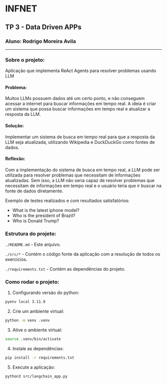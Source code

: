 # INFNET 
## TP 3 - Data Driven APPs
### Aluno: Rodrigo Moreira Avila

---
### Sobre o projeto:
Aplicação que implementa ReAct Agents para resolver problemas usando LLM

#### Problema:
Muitos LLMs possuem dados até um certo ponto, e não conseguem acessar a internet para buscar informações em tempo real. A ideia é criar um sistema que possa buscar informações em tempo real e atualizar a resposta da LLM.

#### Solução:
Implementar um sistema de busca em tempo real para que a resposta da LLM seja atualizada, utilizando Wikipedia e DuckDuckGo como fontes de dados.

#### Reflexão:
Com a implementação do sistema de busca em tempo real, a LLM pode ser utilizada para resolver problemas que necessitam de informações atualizadas. Sem isso, a LLM não seria capaz de resolver problemas que necessitam de informações em tempo real e o usuário teria que ir buscar na fonte de dados diretamente.

Exemplo de testes realizados e com resultados satisfatórios:
- What is the latest iphone model?
- Who is the president of Brazil?
- Who is Donald Trump?

### Estrutura do projeto:
```./README.md``` - Este arquivo.

```./src/*``` - Contém o código fonte da aplicação com a resolução de todos os exercícios.

```./requirements.txt``` - Contém as dependências do projeto.


### Como rodar o projeto:
1. Configurando versão do python:
```bash
pyenv local 3.11.9
```

2. Crie um ambiente virtual:
```bash
python -m venv .venv
```

3. Ative o ambiente virtual:
```bash
source .venv/bin/activate
```

4. Instale as dependências:
```bash
pip install -r requirements.txt
```

5. Execute a aplicação:
```bash
python3 src/langchain_app.py
```